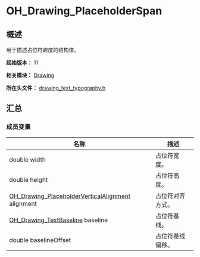 # OH_Drawing_PlaceholderSpan
<!--Kit: ArkGraphics 2D-->
<!--Subsystem: Graphics-->
<!--Owner: @oh_wangxk;@gmiao522;@Lem0nC-->
<!--SE: @liumingxiang-->
<!--TSE: @yhl0101-->
## 概述

用于描述占位符跨度的结构体。

**起始版本：** 11

**相关模块：** [Drawing](capi-drawing.md)

**所在头文件：** [drawing_text_typography.h](capi-drawing-text-typography-h.md)

## 汇总

### 成员变量

| 名称                                                         | 描述             |
| ------------------------------------------------------------ | ---------------- |
| double width                                                 | 占位符宽度。     |
| double height                                                | 占位符高度。     |
| [OH_Drawing_PlaceholderVerticalAlignment](capi-drawing-text-typography-h.md#oh_drawing_placeholderverticalalignment) alignment | 占位符对齐方式。 |
| [OH_Drawing_TextBaseline](capi-drawing-text-typography-h.md#oh_drawing_textbaseline) baseline | 占位符基线。     |
| double baselineOffset                                        | 占位符基线偏移。 |


